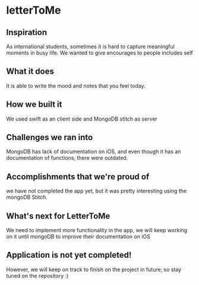 # letterToMe
## Inspiration
As international students, sometimes it is hard to capture meaningful moments in busy life. We wanted to give encourages to people includes self
## What it does
It is able to write the mood and notes that you feel today. 
## How we built it
We used swift as an client side and MongoDB stitch as server
## Challenges we ran into
MongoDB has lack of documentation on iOS, and even though it has an documentation of functions, there were outdated.
## Accomplishments that we're proud of
we have not completed the app yet, but it was pretty interesting using the mongoDB Stitch.
## What's next for LetterToMe
We need to implement more functionality in the app, we will keep working on it until mongoDB to improve their documentation on iOS

## Application is not yet completed!
However, we will keep on track to finish on the project in future, so stay tuned on the repository :)
